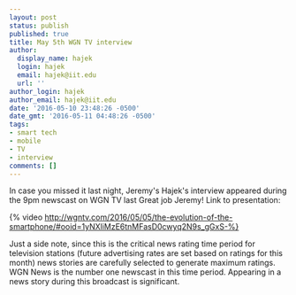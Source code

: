 ```yaml
---
layout: post
status: publish
published: true
title: May 5th WGN TV interview
author:
  display_name: hajek
  login: hajek
  email: hajek@iit.edu
  url: ''
author_login: hajek
author_email: hajek@iit.edu
date: '2016-05-10 23:48:26 -0500'
date_gmt: '2016-05-11 04:48:26 -0500'
tags:
- smart tech
- mobile
- TV
- interview
comments: []
---
```

In case you missed it last night, Jeremy's Hajek's interview appeared during the 9pm newscast on WGN TV last  Great job Jeremy!
Link to presentation:

{% video http://wgntv.com/2016/05/05/the-evolution-of-the-smartphone/#ooid=1yNXliMzE6tnMFasD0cwyq2N9s_gGxS-%}

Just a side note, since this is the critical news rating time period for television stations (future advertising rates are set based on ratings for this month) news stories are carefully selected to generate maximum ratings. WGN News is the number one newscast in this time period. Appearing in a news story during this broadcast is significant.
